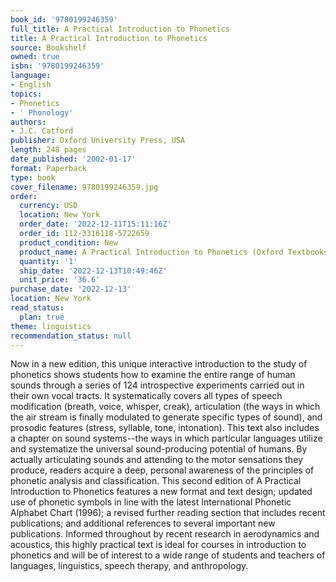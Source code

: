 ```yaml
---
book_id: '9780199246359'
full_title: A Practical Introduction to Phonetics
title: A Practical Introduction to Phonetics
source: Bookshelf
owned: true
isbn: '9780199246359'
language:
- English
topics:
- Phonetics
- ' Phonology'
authors:
- J.C. Catford
publisher: Oxford University Press, USA
length: 248 pages
date_published: '2002-01-17'
format: Paperback
type: book
cover_filename: 9780199246359.jpg
order:
  currency: USD
  location: New York
  order_date: '2022-12-11T15:11:16Z'
  order_id: 112-3316118-5722659
  product_condition: New
  product_name: A Practical Introduction to Phonetics (Oxford Textbooks in Linguistics)
  quantity: '1'
  ship_date: '2022-12-13T10:49:46Z'
  unit_price: '36.6'
purchase_date: '2022-12-13'
location: New York
read_status:
  plan: true
theme: linguistics
recommendation_status: null
---
```

Now in a new edition, this unique interactive introduction to the study of phonetics shows students how to examine the entire range of human sounds through a series of 124 introspective experiments carried out in their own vocal tracts. It systematically covers all types of speech modification (breath, voice, whisper, creak), articulation (the ways in which the air stream is finally modulated to generate specific types of sound), and prosodic features (stress, syllable, tone, intonation). This text also includes a chapter on sound systems--the ways in which particular languages utilize and systematize the universal sound-producing potential of humans. By actually articulating sounds and attending to the motor sensations they produce, readers acquire a deep, personal awareness of the principles of phonetic analysis and classification.
This second edition of A Practical Introduction to Phonetics features a new format and text design; updated use of phonetic symbols in line with the latest International Phonetic Alphabet Chart (1996); a revised further reading section that includes recent publications; and additional references to several important new publications. Informed throughout by recent research in aerodynamics and acoustics, this highly practical text is ideal for courses in introduction to phonetics and will be of interest to a wide range of students and teachers of languages, linguistics, speech therapy, and anthropology.
